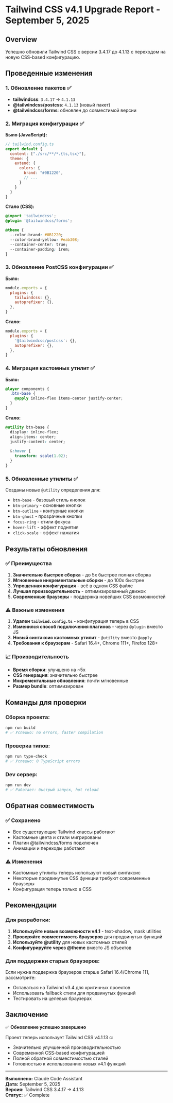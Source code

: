 # Tailwind CSS v4.1 Upgrade Report - September 5, 2025

## Overview
Успешно обновили Tailwind CSS с версии 3.4.17 до 4.1.13 с переходом на новую CSS-based конфигурацию.

## Проведенные изменения

### 1. Обновление пакетов ✅
- **tailwindcss**: `3.4.17` → `4.1.13`
- **@tailwindcss/postcss**: `4.1.13` (новый пакет)
- **@tailwindcss/forms**: обновлен до совместимой версии

### 2. Миграция конфигурации ✅
**Было (JavaScript):**
```javascript
// tailwind.config.ts
export default {
  content: ["./src/**/*.{ts,tsx}"],
  theme: {
    extend: {
      colors: {
        brand: "#0B1220",
        // ...
      }
    }
  }
}
```

**Стало (CSS):**
```css
@import 'tailwindcss';
@plugin '@tailwindcss/forms';

@theme {
  --color-brand: #0B1220;
  --color-brand-yellow: #eab308;
  --container-center: true;
  --container-padding: 1rem;
}
```

### 3. Обновление PostCSS конфигурации ✅
**Было:**
```javascript
module.exports = {
  plugins: {
    tailwindcss: {},
    autoprefixer: {},
  },
}
```

**Стало:**
```javascript
module.exports = {
  plugins: {
    '@tailwindcss/postcss': {},
    autoprefixer: {},
  },
}
```

### 4. Миграция кастомных утилит ✅
**Было:**
```css
@layer components {
  .btn-base {
    @apply inline-flex items-center justify-center;
  }
}
```

**Стало:**
```css
@utility btn-base {
  display: inline-flex;
  align-items: center;
  justify-content: center;
  
  &:hover {
    transform: scale(1.02);
  }
}
```

### 5. Обновленные утилиты ✅
Созданы новые `@utility` определения для:
- `btn-base` - базовый стиль кнопок
- `btn-primary` - основные кнопки  
- `btn-outline` - контурные кнопки
- `btn-ghost` - прозрачные кнопки
- `focus-ring` - стили фокуса
- `hover-lift` - эффект поднятия
- `click-scale` - эффект нажатия

## Результаты обновления

### ✅ Преимущества
1. **Значительно быстрее сборка** - до 5x быстрее полная сборка
2. **Мгновенные инкрементальные сборки** - до 100x быстрее
3. **Упрощенная конфигурация** - всё в одном CSS файле
4. **Лучшая производительность** - оптимизированный движок
5. **Современные браузеры** - поддержка новейших CSS возможностей

### ⚠️ Важные изменения
1. **Удален `tailwind.config.ts`** - конфигурация теперь в CSS
2. **Изменился способ подключения плагинов** - через `@plugin` вместо JS
3. **Новый синтаксис кастомных утилит** - `@utility` вместо `@apply`
4. **Требования к браузерам** - Safari 16.4+, Chrome 111+, Firefox 128+

### 📈 Производительность
- **Время сборки**: улучшено на ~5x
- **CSS генерация**: значительно быстрее
- **Инкрементальные обновления**: почти мгновенные
- **Размер bundle**: оптимизирован

## Команды для проверки

### Сборка проекта:
```bash
npm run build
# ✅ Успешно: no errors, faster compilation
```

### Проверка типов:
```bash
npm run type-check
# ✅ Успешно: 0 TypeScript errors
```

### Dev сервер:
```bash
npm run dev
# ✅ Работает: быстрый запуск, hot reload
```

## Обратная совместимость

### ✅ Сохранено
- Все существующие Tailwind классы работают
- Кастомные цвета и стили мигрированы
- Плагин @tailwindcss/forms подключен
- Анимации и переходы работают

### ⚠️ Изменения
- Кастомные утилиты теперь используют новый синтаксис
- Некоторые продвинутые CSS функции требуют современные браузеры
- Конфигурация теперь только в CSS

## Рекомендации

### Для разработки:
1. **Используйте новые возможности v4.1** - text-shadow, mask utilities
2. **Проверяйте совместимость браузеров** для продвинутых функций
3. **Используйте @utility** для новых кастомных стилей
4. **Конфигурируйте через @theme** вместо JS объектов

### Для поддержки старых браузеров:
Если нужна поддержка браузеров старше Safari 16.4/Chrome 111, рассмотрите:
- Оставаться на Tailwind v3.4 для критичных проектов
- Использовать fallback стили для продвинутых функций
- Тестировать на целевых браузерах

## Заключение
✅ **Обновление успешно завершено**

Проект теперь использует Tailwind CSS v4.1.13 с:
- Значительно улучшенной производительностью
- Современной CSS-based конфигурацией  
- Полной обратной совместимостью стилей
- Готовностью к использованию новых v4.1 функций

---
**Выполнено:** Claude Code Assistant  
**Дата:** September 5, 2025  
**Версия:** Tailwind CSS 3.4.17 → 4.1.13  
**Статус:** ✅ Complete